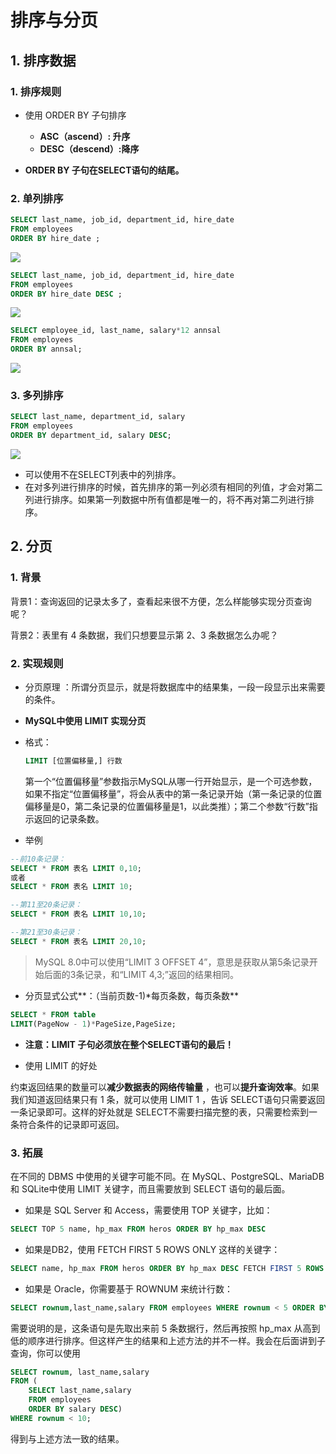 # 排序与分页

## 1. 排序数据

### 1. 排序规则

- 使用 ORDER BY 子句排序
  - **ASC（ascend）: 升序**
  - **DESC（descend）:降序**

- **ORDER BY 子句在SELECT语句的结尾。**



### 2. 单列排序

```sql
SELECT last_name, job_id, department_id, hire_date
FROM employees
ORDER BY hire_date ;
```

![](https://gitee.com/eardh/picture/raw/master/mysql_img/202201191040148.png)

```sql
SELECT last_name, job_id, department_id, hire_date
FROM employees
ORDER BY hire_date DESC ;
```

![](https://gitee.com/eardh/picture/raw/master/mysql_img/202201191040883.png)

```sql
SELECT employee_id, last_name, salary*12 annsal
FROM employees
ORDER BY annsal;
```

![](https://gitee.com/eardh/picture/raw/master/mysql_img/202201191041150.png)



### 3. 多列排序

```sql
SELECT last_name, department_id, salary
FROM employees
ORDER BY department_id, salary DESC;
```

![](https://gitee.com/eardh/picture/raw/master/mysql_img/202201191045480.png)

- 可以使用不在SELECT列表中的列排序。
- 在对多列进行排序的时候，首先排序的第一列必须有相同的列值，才会对第二列进行排序。如果第一列数据中所有值都是唯一的，将不再对第二列进行排序。





## 2. 分页

### 1. 背景

背景1：查询返回的记录太多了，查看起来很不方便，怎么样能够实现分页查询呢？

背景2：表里有 4 条数据，我们只想要显示第 2、3 条数据怎么办呢？



### 2. 实现规则

- 分页原理 ：所谓分页显示，就是将数据库中的结果集，一段一段显示出来需要的条件。

- **MySQL中使用 LIMIT 实现分页**

- 格式：

  ```sql
  LIMIT [位置偏移量,] 行数
  ```

  第一个“位置偏移量”参数指示MySQL从哪一行开始显示，是一个可选参数，如果不指定“位置偏移量”，将会从表中的第一条记录开始（第一条记录的位置偏移量是0，第二条记录的位置偏移量是1，以此类推）；第二个参数“行数”指示返回的记录条数。

- 举例

```sql
--前10条记录：
SELECT * FROM 表名 LIMIT 0,10;
或者
SELECT * FROM 表名 LIMIT 10;

--第11至20条记录：
SELECT * FROM 表名 LIMIT 10,10;

--第21至30条记录：
SELECT * FROM 表名 LIMIT 20,10;
```

> MySQL 8.0中可以使用“LIMIT 3 OFFSET 4”，意思是获取从第5条记录开始后面的3条记录，和“LIMIT 4,3;”返回的结果相同。

- 分页显式公式**：（当前页数-1)\*每页条数，每页条数**

```sql
SELECT * FROM table
LIMIT(PageNow - 1)*PageSize,PageSize;
```

- **注意：LIMIT 子句必须放在整个SELECT语句的最后！**

- 使用 LIMIT 的好处

约束返回结果的数量可以**减少数据表的网络传输量** ，也可以**提升查询效率**。如果我们知道返回结果只有 1 条，就可以使用 LIMIT 1 ，告诉 SELECT语句只需要返回一条记录即可。这样的好处就是 SELECT不需要扫描完整的表，只需要检索到一条符合条件的记录即可返回。



### 3. 拓展

在不同的 DBMS 中使用的关键字可能不同。在 MySQL、PostgreSQL、MariaDB 和 SQLite中使用 LIMIT 关键字，而且需要放到 SELECT 语句的最后面。

- 如果是 SQL Server 和 Access，需要使用 TOP 关键字，比如：

```sql
SELECT TOP 5 name, hp_max FROM heros ORDER BY hp_max DESC
```

- 如果是DB2，使用 FETCH FIRST 5 ROWS ONLY 这样的关键字：

```sql
SELECT name, hp_max FROM heros ORDER BY hp_max DESC FETCH FIRST 5 ROWS ONLY
```

- 如果是 Oracle，你需要基于 ROWNUM 来统计行数：

```sql
SELECT rownum,last_name,salary FROM employees WHERE rownum < 5 ORDER BY salary DESC;
```

需要说明的是，这条语句是先取出来前 5 条数据行，然后再按照 hp_max 从高到低的顺序进行排序。但这样产生的结果和上述方法的并不一样。我会在后面讲到子查询，你可以使用

```sql
SELECT rownum, last_name,salary
FROM (
    SELECT last_name,salary
    FROM employees
    ORDER BY salary DESC)
WHERE rownum < 10;
```

得到与上述方法一致的结果。
